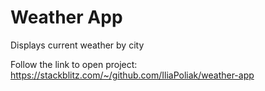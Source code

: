 # Weather App

Displays current weather by city


Follow the link to open project: https://stackblitz.com/~/github.com/IliaPoliak/weather-app
